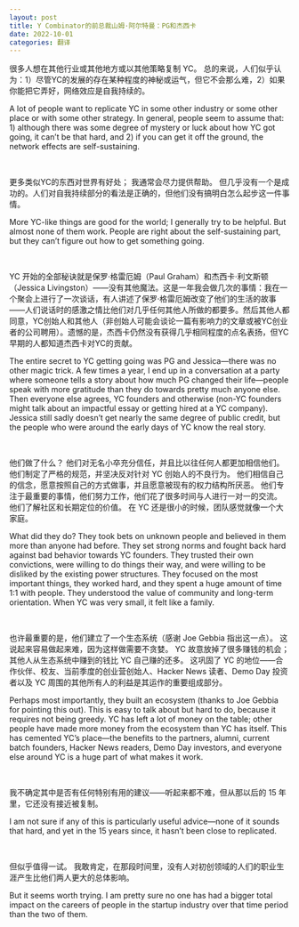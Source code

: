 ```yaml
---
layout: post
title: Y Combinator的前总裁山姆·阿尔特曼：PG和杰西卡
date: 2022-10-01
categories: 翻译
---
```


很多人想在其他行业或其他地方或以其他策略复制 YC。 总的来说，人们似乎认为：1）尽管YC的发展的存在某种程度的神秘或运气，但它不会那么难，2）如果你能把它弄好，网络效应是自我持续的。

A lot of people want to replicate YC in some other industry or some other place or with some other strategy. In general, people seem to assume that: 1) although there was some degree of mystery or luck about how YC got going, it can’t be that hard, and 2) if you can get it off the ground, the network effects are self-sustaining.

<br>

更多类似YC的东西对世界有好处； 我通常会尽力提供帮助。 但几乎没有一个是成功的。人们对自我持续部分的看法是正确的，但他们没有搞明白怎么起步这一件事情。

More YC-like things are good for the world; I generally try to be helpful. But almost none of them work. People are right about the self-sustaining part, but they can’t figure out how to get something going.

<br>

YC 开始的全部秘诀就是保罗·格雷厄姆（Paul Graham）和杰西卡·利文斯顿（Jessica Livingston）——没有其他魔法。这是一年我会做几次的事情：我在一个聚会上进行了一次谈话，有人讲述了保罗·格雷厄姆改变了他们的生活的故事——人们说话时的感激之情比他们对几乎任何其他人所做的都要多。然后其他人都同意，YC创始人和其他人（非创始人可能会谈论一篇有影响力的文章或被YC创业者的公司聘用）。遗憾的是，杰西卡仍然没有获得几乎相同程度的点名表扬，但YC早期的人都知道杰西卡对YC的贡献。

The entire secret to YC getting going was PG and Jessica—there was no other magic trick. A few times a year, I end up in a conversation at a party where someone tells a story about how much PG changed their life—people speak with more gratitude than they do towards pretty much anyone else. Then everyone else agrees, YC founders and otherwise (non-YC founders might talk about an impactful essay or getting hired at a YC company). Jessica still sadly doesn’t get nearly the same degree of public credit, but the people who were around the early days of YC know the real story.

<br>

他们做了什么？ 他们对无名小卒充分信任，并且比以往任何人都更加相信他们。 他们制定了严格的规范，并坚决反对针对 YC 创始人的不良行为。 他们相信自己的信念，愿意按照自己的方式做事，并且愿意被现有的权力结构所厌恶。 他们专注于最重要的事情，他们努力工作，他们花了很多时间与人进行一对一的交流。 他们了解社区和长期定位的价值。 在 YC 还是很小的时候，团队感觉就像一个大家庭。

What did they do? They took bets on unknown people and believed in them more than anyone had before. They set strong norms and fought back hard against bad behavior towards YC founders. They trusted their own convictions, were willing to do things their way, and were willing to be disliked by the existing power structures. They focused on the most important things, they worked hard, and they spent a huge amount of time 1:1 with people. They understood the value of community and long-term orientation. When YC was very small, it felt like a family.

<br>

也许最重要的是，他们建立了一个生态系统（感谢 Joe Gebbia 指出这一点）。 这说起来容易做起来难，因为这样做需要不贪婪。 YC 故意放掉了很多赚钱的机会； 其他人从生态系统中赚到的钱比 YC 自己赚的还多。 这巩固了 YC 的地位——合作伙伴、校友、当前季度的创业营创始人、Hacker News 读者、Demo Day 投资者以及 YC 周围的其他所有人的利益是其运作的重要组成部分。

Perhaps most importantly, they built an ecosystem (thanks to Joe Gebbia for pointing this out). This is easy to talk about but hard to do, because it requires not being greedy. YC has left a lot of money on the table; other people have made more money from the ecosystem than YC has itself. This has cemented YC’s place—the benefits to the partners, alumni, current batch founders, Hacker News readers, Demo Day investors, and everyone else around YC is a huge part of what makes it work.

<br>

我不确定其中是否有任何特别有用的建议——听起来都不难，但从那以后的 15 年里，它还没有接近被复制。

I am not sure if any of this is particularly useful advice—none of it sounds that hard, and yet in the 15 years since, it hasn’t been close to replicated.

<br>

但似乎值得一试。 我敢肯定，在那段时间里，没有人对初创领域的人们的职业生涯产生比他们两人更大的总体影响。

But it seems worth trying. I am pretty sure no one has had a bigger total impact on the careers of people in the startup industry over that time period than the two of them.
